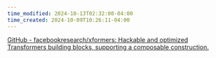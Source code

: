 ```yaml
---
time_modified: 2024-10-13T02:32:00-04:00
time_created: 2024-10-09T10:26:11-04:00
---
```



[GitHub - facebookresearch/xformers: Hackable and optimized Transformers building blocks, supporting a composable construction.](https://github.com/facebookresearch/xformers)